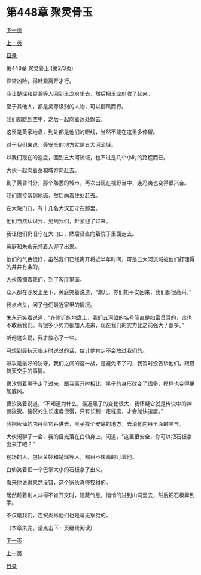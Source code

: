 <h1>第448章   聚灵骨玉</h1>
            <div><p><a href="./1343_%E7%AC%AC448%E7%AB%A0_%E8%81%9A%E7%81%B5%E9%AA%A8%E7%8E%89.md">下一页</a></p><p><a href="./1341_%E7%AC%AC448%E7%AB%A0_%E8%81%9A%E7%81%B5%E9%AA%A8%E7%8E%89.md">上一页</a></p><p><a href="../">目录</a></p></div>
            <div><p>第448章   聚灵骨玉 (第2/3页)</p><p>异常凶险，得赶紧离开才行。</p><p>我让楚瑶和袁瀚等人回到玉龙府里去，然后把玉龙府收了起来。</p><p>至于其他人，都是灵尊级别的人物，可以御风而行。</p><p>我们都跳到空中，之后一起向着远处飘去。</p><p>这里是黄家地盘，到处都是他们的眼线，当然不能在这里多停留。</p><p>对于我们来说，最安全的地方就是五大河流域。</p><p>以我们现在的速度，回到五大河流域，也不过是几个小时的路程而已。</p><p>大伙一起向着泰和城方向赶去。</p><p>到了黄昏时分，那个熟悉的城市，再次出现在视野当中，连冯夷也变得很兴奋。</p><p>我们直接落到地面，然后向着住处赶去。</p><p>在大院门口，有十几名大汉正守在那里。</p><p>他们当然认识我，见到我们，赶紧迎了过来。</p><p>我让他们仍旧守在大门口，然后径直向着院子里面走去。</p><p>黄庭和朱永元领着人迎了出来。</p><p>他们的气色很好，虽然我们已经离开将近半年时间，可是五大河流域被他们打理得的井井有条的。</p><p>大伙簇拥着我们，到了客厅里面。</p><p>众人都在沙发上坐下，黄庭笑着说道，“潮儿，你们能平安回来，我们都很高兴。”</p><p>我点点头，问了他们最近家里的情况。</p><p>朱永元笑着说道，“在附近的地盘上，我们五河盟的名号简直是如雷贯耳的，谁也不敢惹我们。有很多小势力都加入进来，现在我们的实力比之前强大了很多。”</p><p>听他这么说，我才放心了一些。</p><p>可想到聂抗天临走时说过的话，估计他肯定不会放过我们的。</p><p>进攻是最好的防守，我们之间的这一战，是避免不了的，我暂时没告诉他们，跟聂抗天交手的事情。</p><p>曹汐领着黑子走了过来，跟我离开时相比，黑子的身形改变了很多，模样也变得更加威风。</p><p>曹汐笑着说道，“不知道为什么，最近黑子的变化很大，我怀疑它就是传说中的神兽狻猊。狻猊的生长速度很慢，只有长到一定程度，才会加快速度。”</p><p>我把灰仙的内丹给它吞进去，黑子找个安静的地方，去消化内丹里面的灵气。</p><p>大伙闲聊了一会，我的目光落在白仙身上，问道，“这里很安全，你可以把石板拿出来了吧？”</p><p>在场的人，包括关婷和楚瑶等人，都目不转睛的盯着他。</p><p>白仙笑着把一个巴掌大小的石板拿了出来。</p><p>看来他说得果然没错，这个家伙真够狡猾的。</p><p>居然趁着别人斗得不肯开交时，隐藏气息，悄悄的进到山洞里去，然后把石板弄到手。</p><p>不仅是我们，连祝炎彬他们也是毫无察觉的。</p><p>（本章未完，请点击下一页继续阅读）</p></div>
            <div><p><a href="./1343_%E7%AC%AC448%E7%AB%A0_%E8%81%9A%E7%81%B5%E9%AA%A8%E7%8E%89.md">下一页</a></p><p><a href="./1341_%E7%AC%AC448%E7%AB%A0_%E8%81%9A%E7%81%B5%E9%AA%A8%E7%8E%89.md">上一页</a></p><p><a href="../">目录</a></p></div>